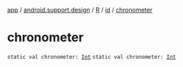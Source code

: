 [app](../../../index.md) / [android.support.design](../../index.md) / [R](../index.md) / [id](index.md) / [chronometer](.)

# chronometer

`static val chronometer: `[`Int`](https://kotlinlang.org/api/latest/jvm/stdlib/kotlin/-int/index.html)
`static val chronometer: `[`Int`](https://kotlinlang.org/api/latest/jvm/stdlib/kotlin/-int/index.html)